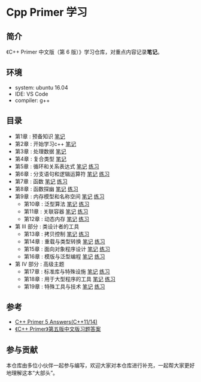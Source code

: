 # Cpp Primer 学习

## 简介

《C++ Primer 中文版（第 6 版）》学习仓库，对重点内容记录**笔记**。

## 环境

- system: ubuntu 16.04
- IDE: VS Code
- compiler: g++

## 目录

- 第1章 : 预备知识  [笔记](./notes/ch01/ch01.md)
- 第2章 : 开始学习c++  [笔记](./notes/ch02/ch02.md) 
- 第3章 : 处理数据  [笔记](./notes/ch03/ch03.md) 
- 第4章 : 复合类型  [笔记](./notes/ch04/ch04.md)
- 第5章 : 循环和关系表达式  [笔记](./notes/ch05/ch05.md)  [练习](./excersize/ch05/)
- 第6章 : 分支语句和逻辑运算符  [笔记](./notes/ch06/ch06.md)  [练习](./excersize/ch06/)
- 第7章 : 函数  [笔记](./notes/ch07/ch07.md)  [练习](./excersize/ch07)
- 第8章 : 函数探幽  [笔记](./notes/ch08/ch08.md)  [练习](./excersize/ch08)
- 第9章 : 内存模型和名称空间  [笔记](./notes/ch09/ch09.md)  [练习](./excersize/ch09)
  - 第10章 : 泛型算法  [笔记](./notes/ch10.md)  [练习](./excersize/ch10.md)
  - 第11章 : 关联容器  [笔记](./notes/ch11.md)  [练习](./excersize/ch11.md)
  - 第12章 : 动态内存  [笔记](./notes/ch12.md)  [练习](./excersize/ch12.md)
- 第 III 部分 : 类设计者的工具
  - 第13章 : 拷贝控制   [笔记](./notes/ch13.md)  [练习](./excersize/ch13.md)
  - 第14章 : 重载与类型转换  [笔记](./notes/ch14.md)  [练习](./excersize/ch14.md)
  - 第15章 : 面向对象程序设计  [笔记](./notes/ch15.md)  [练习](./excersize/ch15.md)
  - 第16章 : 模版与泛型编程  [笔记](./notes/ch16.md)  [练习](./excersize/ch16.md)
- 第 IV 部分 : 高级主题
  - 第17章 : 标准库与特殊设施  [笔记](./notes/ch17.md)  [练习](./excersize/ch17.md)
  - 第18章 : 用于大型程序的工具  [笔记](./notes/ch18.md)  [练习](./excersize/ch18.md)
  - 第19章 : 特殊工具与技术  [笔记](./notes/ch19.md)  [练习](./excersize/ch19.md)

## 参考

- [C++ Primer 5 Answers(C++11/14)](https://github.com/Mooophy/Cpp-Primer)
- [《C++ Primer》第五版中文版习题答案](https://github.com/huangmingchuan/Cpp_Primer_Answers)

## 参与贡献

本仓库由多位小伙伴一起参与编写，欢迎大家对本仓库进行补充，一起帮大家更好地理解这本“大部头”。
